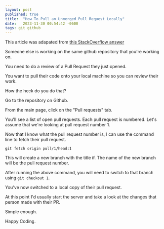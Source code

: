 ```yaml
---
layout: post
published: true
title:  "How To Pull an Unmerged Pull Request Locally"
date:   2023-11-30 00:54:42 -0600
tags: git github
---
```


This article was adapated from [this StackOverflow answer](https://stackoverflow.com/questions/6743514/how-can-i-fetch-an-unmerged-pull-request-for-a-branch-i-dont-own)


Someone else is working on the same github repository that you're working on.

You need to do a review of a Pull Request they just opened.

You want to pull their code onto your local machine so you can review their work.

How the heck do you do that?

Go to the repository on Github.

From the main page, click on the "Pull requests" tab.

You'll see a list of open pull requests. Each pull request is numbered. Let's assume that we're looking at pull request number 1.

Now that I know what the pull request number is, I can use the command line to fetch their pull request.

```
git fetch origin pull/1/head:1
```

This will create a new branch with the title if. The name of the new branch will be the pull request number.

After running the above command, you will need to switch to that branch using `git checkout 1`.

You've now switched to a local copy of their pull request.

At this point I'd usually start the server and take a look at the changes that person made with their PR.

Simple enough.

Happy Coding.
